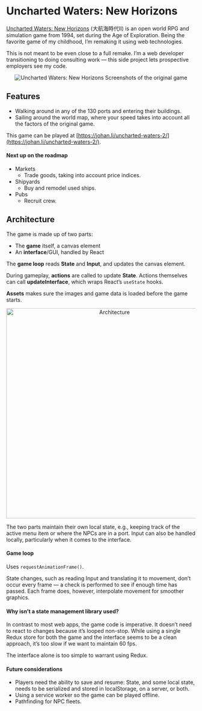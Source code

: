 # Uncharted Waters: New Horizons

[Uncharted Waters: New Horizons](https://en.wikipedia.org/wiki/Uncharted_Waters#Uncharted_Waters:_New_Horizons)
(大航海時代II) is an open world RPG and simulation game from 1994, set during
the Age of Exploration. Being the favorite game of my childhood, I’m remaking
it using web technologies.

This is not meant to be even close to a full remake. I’m a web developer
transitioning to doing consulting work — this side project lets prospective
employers see my code.

<p align="center">
  <img src="https://media.githubusercontent.com/media/JohanLi/uncharted-waters-2/readme-assets/uncharted-waters-2.png" alt="Uncharted Waters: New Horizons">
  Screenshots of the original game
</p>

## Features

- Walking around in any of the 130 ports and entering their buildings.
- Sailing around the world map, where your speed takes into account all the
  factors of the original game.

This game can be played at [https://johan.li/uncharted-waters-2/](https://johan.li/uncharted-waters-2/).

#### Next up on the roadmap

- Markets
  - Trade goods, taking into account price indices.
- Shipyards
  - Buy and remodel used ships.
- Pubs
  - Recruit crew.

## Architecture

The game is made up of two parts:
- The **game** itself, a canvas element
- An **interface**/GUI, handled by React

The **game loop** reads **State** and **Input**, and updates the canvas element.

During gameplay, **actions** are called to update **State**. Actions themselves
can call **updateInterface**, which wraps React’s `useState` hooks.

**Assets** makes sure the images and game data is loaded before the game starts.

<p align="center">
  <img src="https://media.githubusercontent.com/media/JohanLi/uncharted-waters-2/readme-assets/architecture.png" alt="Architecture" width="560">
</p>

The two parts maintain their own local state, e.g., keeping track of the
active menu item or where the NPCs are in a port. Input can also be handled
locally, particularly when it comes to the interface.

#### Game loop

Uses `requestAnimationFrame()`.

State changes, such as reading Input and translating it to movement, don’t
occur every frame — a check is performed to see if enough time has passed.
Each frame does, however, interpolate movement for smoother graphics.

#### Why isn’t a state management library used?

In contrast to most web apps, the game code is imperative. It doesn’t need
to react to changes because it’s looped non-stop. While using a single
Redux store for both the game and the interface seems to be a clean approach,
it’s too slow if we want to maintain 60 fps.

The interface alone is too simple to warrant using Redux.

#### Future considerations

- Players need the ability to save and resume: State, and some local state,
  needs to be serialized and stored in localStorage, on a server, or both.
- Using a service worker so the game can be played offline.
- Pathfinding for NPC fleets.

